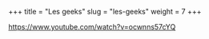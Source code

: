 +++
title = "Les geeks"
slug = "les-geeks"
weight = 7
+++

https://www.youtube.com/watch?v=ocwnns57cYQ

